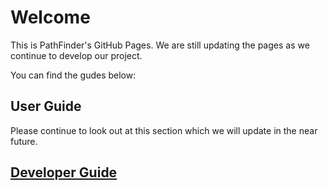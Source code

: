 # Welcome

This is PathFinder's GitHub Pages. We are still updating the pages as we continue to develop our project.

You can find the gudes below:

## User Guide

Please continue to look out at this section which we will update in the near future.

## [Developer Guide](/guides/developer)

